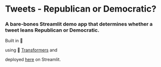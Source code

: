 # Tweets - Republican or Democratic?

### A bare-bones Streamlit demo app that determines whether a tweet leans Republican or Democratic.

Built in 🐍 

using 🤗 [Transformers](https://huggingface.co/) and 

deployed [here]() on Streamlit.
